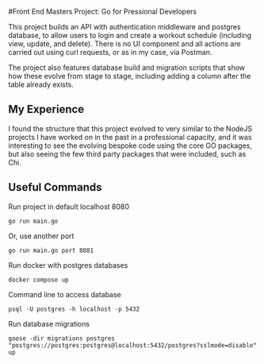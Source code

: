 #Front End Masters Project: Go for Pressional Developers

This project builds an API with authentication middleware and postgres database, to allow users to login and create a workout schedule (including view, update, and delete). There is no UI component and all actions are carried out using curl requests, or as in my case, via Postman.

The project also features database build and migration scripts that show how these evolve from stage to stage, including adding a column after the table already exists.

## My Experience

I found the structure that this project evolved to very similar to the NodeJS projects I have worked on in the past in a professional capacity, and it was interesting to see the evolving bespoke code using the core GO packages, but also seeing the few third party packages that were included, such as Chi.

## Useful Commands

Run project in default localhost 8080

```
go run main.go
```

Or, use another port

```
go run main.go port 8081
```

Run docker with postgres databases

```
docker compose up
```

Command line to access database

```
psql -U postgres -h localhost -p 5432
```

Run database migrations

```
goose -dir migrations postgres "postgres://postgres:postgres@localhost:5432/postgres?sslmode=disable" up
```
